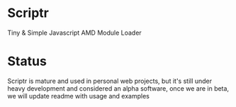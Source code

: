 Scriptr
=======

Tiny & Simple Javascript AMD Module Loader

Status
======

Scriptr is mature and used in personal web projects, but it's still under heavy development and considered an alpha software, once we are in beta, we will update readme with usage and examples
